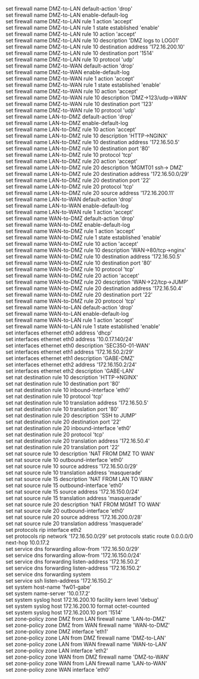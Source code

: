set firewall name DMZ-to-LAN default-action 'drop'  
set firewall name DMZ-to-LAN enable-default-log  
set firewall name DMZ-to-LAN rule 1 action 'accept'  
set firewall name DMZ-to-LAN rule 1 state established 'enable'                 
set firewall name DMZ-to-LAN rule 10 action 'accept'                    
set firewall name DMZ-to-LAN rule 10 description 'DMZ logs to LOG01'             
set firewall name DMZ-to-LAN rule 10 destination address '172.16.200.10'              
set firewall name DMZ-to-LAN rule 10 destination port '1514'                     
set firewall name DMZ-to-LAN rule 10 protocol 'udp'             
set firewall name DMZ-to-WAN default-action 'drop'               
set firewall name DMZ-to-WAN enable-default-log                
set firewall name DMZ-to-WAN rule 1 action 'accept'              
set firewall name DMZ-to-WAN rule 1 state established 'enable'                  
set firewall name DMZ-to-WAN rule 10 action 'accept'                      
set firewall name DMZ-to-WAN rule 10 description 'DMZ->123/udp->WAN'                
set firewall name DMZ-to-WAN rule 10 destination port '123'                   
set firewall name DMZ-to-WAN rule 10 protocol 'udp'               
set firewall name LAN-to-DMZ default-action 'drop'                    
set firewall name LAN-to-DMZ enable-default-log               
set firewall name LAN-to-DMZ rule 10 action 'accept'                                   
set firewall name LAN-to-DMZ rule 10 description 'HTTP->NGINX'                
set firewall name LAN-to-DMZ rule 10 destination address '172.16.50.5'                      
set firewall name LAN-to-DMZ rule 10 destination port '80'                     
set firewall name LAN-to-DMZ rule 10 protocol 'tcp'                    
set firewall name LAN-to-DMZ rule 20 action 'accept'                             
set firewall name LAN-to-DMZ rule 20 description 'MGMT01 ssh-> DMZ'                 
set firewall name LAN-to-DMZ rule 20 destination address '172.16.50.0/29'              
set firewall name LAN-to-DMZ rule 20 destination port '22'                  
set firewall name LAN-to-DMZ rule 20 protocol 'tcp'                   
set firewall name LAN-to-DMZ rule 20 source address '172.16.200.11'                 
set firewall name LAN-to-WAN default-action 'drop'                  
set firewall name LAN-to-WAN enable-default-log                       
set firewall name LAN-to-WAN rule 1 action 'accept'           
set firewall name WAN-to-DMZ default-action 'drop'             
set firewall name WAN-to-DMZ enable-default-log    
set firewall name WAN-to-DMZ rule 1 action 'accept'         
set firewall name WAN-to-DMZ rule 1 state established 'enable'                     
set firewall name WAN-to-DMZ rule 10 action 'accept'                             
set firewall name WAN-to-DMZ rule 10 description 'WAN->80/tcp->nginx'            
set firewall name WAN-to-DMZ rule 10 destination address '172.16.50.5'                   
set firewall name WAN-to-DMZ rule 10 destination port '80'              
set firewall name WAN-to-DMZ rule 10 protocol 'tcp'             
set firewall name WAN-to-DMZ rule 20 action 'accept'                  
set firewall name WAN-to-DMZ rule 20 description 'WAN->22/tcp->JUMP'              
set firewall name WAN-to-DMZ rule 20 destination address '172.16.50.4'              
set firewall name WAN-to-DMZ rule 20 destination port '22'              
set firewall name WAN-to-DMZ rule 20 protocol 'tcp'            
set firewall name WAN-to-LAN default-action 'drop'                      
set firewall name WAN-to-LAN enable-default-log               
set firewall name WAN-to-LAN rule 1 action 'accept'                     
set firewall name WAN-to-LAN rule 1 state established 'enable'            
set interfaces ethernet eth0 address 'dhcp'               
set interfaces ethernet eth0 address '10.0.17.140/24'                           
set interfaces ethernet eth0 description 'SEC350-01-WAN'              
set interfaces ethernet eth1 address '172.16.50.2/29'                   
set interfaces ethernet eth1 description 'GABE-DMZ'           
set interfaces ethernet eth2 address '172.16.150.2/24'              
set interfaces ethernet eth2 description 'GABE-LAN'           
set nat destination rule 10 description 'HTTP->NGINX'                
set nat destination rule 10 destination port '80'       
set nat destination rule 10 inbound-interface 'eth0'                 
set nat destination rule 10 protocol 'tcp'                
set nat destination rule 10 translation address '172.16.50.5'          
set nat destination rule 10 translation port '80'               
set nat destination rule 20 description 'SSH to JUMP'             
set nat destination rule 20 destination port '22'               
set nat destination rule 20 inbound-interface 'eth0'                       
set nat destination rule 20 protocol 'tcp'                     
set nat destination rule 20 translation address '172.16.50.4'            
set nat destination rule 20 translation port '22'                  
set nat source rule 10 description 'NAT FROM DMZ TO WAN'                   
set nat source rule 10 outbound-interface 'eth0'              
set nat source rule 10 source address '172.16.50.0/29'               
set nat source rule 10 translation address 'masquerade'                  
set nat source rule 15 description 'NAT FROM LAN TO WAN'          
set nat source rule 15 outbound-interface 'eth0'               
set nat source rule 15 source address '172.16.150.0/24'                  
set nat source rule 15 translation address 'masquerade'             
set nat source rule 20 description 'NAT FROM MGMT TO WAN'               
set nat source rule 20 outbound-interface 'eth0'              
set nat source rule 20 source address '172.16.200.0/28'              
set nat source rule 20 translation address 'masquerade'             
set protocols rip interface eth2              
set protocols rip network '172.16.50.0/29'
set protocols static route 0.0.0.0/0 next-hop 10.0.17.2             
set service dns forwarding allow-from '172.16.50.0/29'                     
set service dns forwarding allow-from '172.16.150.0/24'             
set service dns forwarding listen-address '172.16.50.2'               
set service dns forwarding listen-address '172.16.150.2'                  
set service dns forwarding system               
set service ssh listen-address '172.16.150.2'                
set system host-name 'fw01-gabe'                
set system name-server '10.0.17.2'                    
set system syslog host 172.16.200.10 facility kern level 'debug'               
set system syslog host 172.16.200.10 format octet-counted                   
set system syslog host 172.16.200.10 port '1514'       
set zone-policy zone DMZ from LAN firewall name 'LAN-to-DMZ'              
set zone-policy zone DMZ from WAN firewall name 'WAN-to-DMZ'             
set zone-policy zone DMZ interface 'eth1'            
set zone-policy zone LAN from DMZ firewall name 'DMZ-to-LAN'              
set zone-policy zone LAN from WAN firewall name 'WAN-to-LAN'      
set zone-policy zone LAN interface 'eth2'     
set zone-policy zone WAN from DMZ firewall name 'DMZ-to-WAN'      
set zone-policy zone WAN from LAN firewall name 'LAN-to-WAN'     
set zone-policy zone WAN interface 'eth0'     

